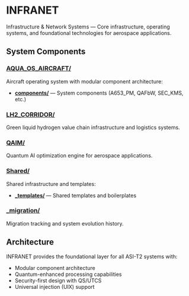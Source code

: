 # INFRANET

Infrastructure & Network Systems — Core infrastructure, operating systems, and foundational technologies for aerospace applications.

## System Components

### [AQUA_OS_AIRCRAFT/](./AQUA_OS_AIRCRAFT/)
Aircraft operating system with modular component architecture:
- **[components/](./AQUA_OS_AIRCRAFT/components/)** — System components (A653_PM, QAFbW, SEC_KMS, etc.)

### [LH2_CORRIDOR/](./LH2_CORRIDOR/)
Green liquid hydrogen value chain infrastructure and logistics systems.

### [QAIM/](./QAIM/)
Quantum AI optimization engine for aerospace applications.

### [Shared/](./Shared/)
Shared infrastructure and templates:
- **[_templates/](./Shared/_templates/)** — Shared templates and boilerplates

### [_migration/](../_migration/)
Migration tracking and system evolution history.

## Architecture

INFRANET provides the foundational layer for all ASI-T2 systems with:
- Modular component architecture
- Quantum-enhanced processing capabilities
- Security-first design with QS/UTCS
- Universal injection (UIX) support
